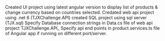 Created UI project using latest angular version to display list of products & change currency based on countries selected.
Credated web api project using .net 6 (TJXChallenge.API)
created SQL project using sql server (TJX.sql)
Specify Database connection strings in Data.cs file of web api project TJXChallenge.API_
Specify api end points in product.services.ts file of Angular app if running on different port/server.
